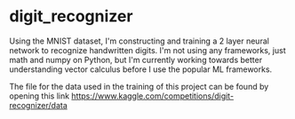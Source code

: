 # digit_recognizer
Using the MNIST dataset, I'm constructing and training a 2 layer neural network to recognize handwritten digits. I'm not using any frameworks, just math and numpy on Python, but I'm currently working towards better understanding vector calculus before I use the popular ML frameworks.

The file for the data used in the training of this project can be found by opening this link 
https://www.kaggle.com/competitions/digit-recognizer/data
